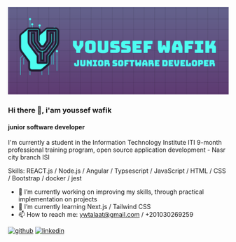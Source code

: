 ![junior software developer](https://github.com/youssefwt/youssefwt/blob/main/logo.PNG)
### Hi there 👋, i'am youssef wafik
#### junior software developer


I'm currently a student in the Information Technology Institute ITI 9-month professional training program, open source application development - Nasr city branch ISI



Skills: REACT.js / Node.js / Angular / Typsescript / JavaScript / HTML / CSS / Bootstrap / docker / jest

- 🔭 I’m currently working on improving my skills, through practical implementation on projects 
- 🌱 I’m currently learning Next.js / Tailwind CSS 
- 📫 How to reach me: ywtalaat@gmail.com / +201030269259 


[<img src='https://cdn.jsdelivr.net/npm/simple-icons@3.0.1/icons/github.svg' alt='github' height='40'>](https://github.com/youssefwt)  [<img src='https://cdn.jsdelivr.net/npm/simple-icons@3.0.1/icons/linkedin.svg' alt='linkedin' height='40'>](https://www.linkedin.com/in/youssef-wafik/)  

